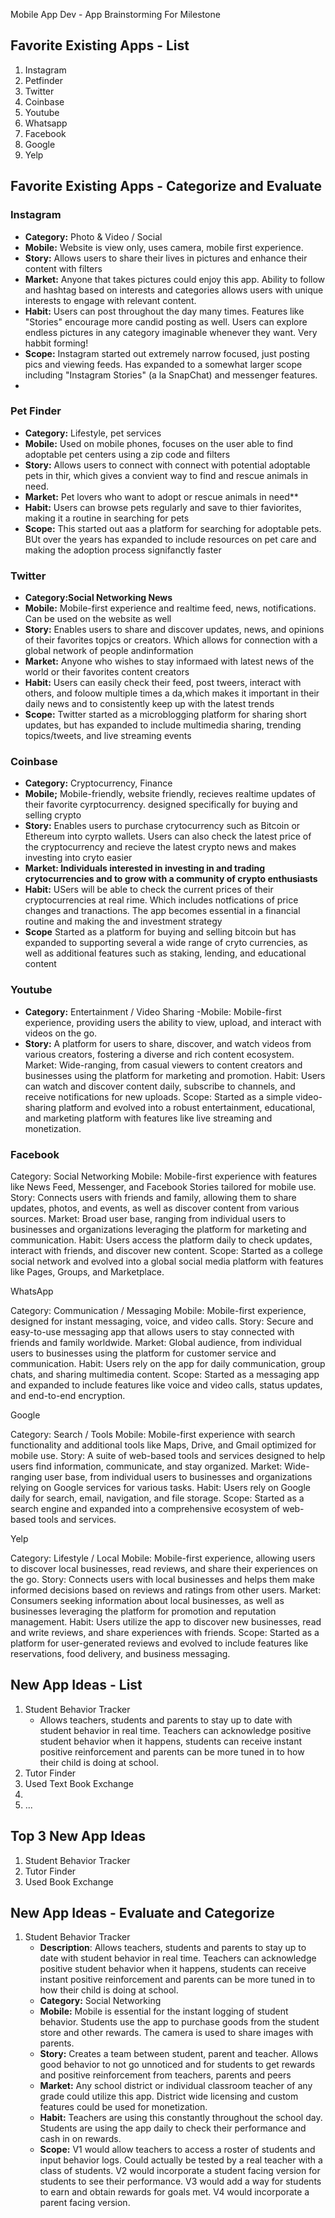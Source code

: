 Mobile App Dev - App Brainstorming For Milestone

## Favorite Existing Apps - List
1. Instagram
2. Petfinder
3. Twitter
4. Coinbase
5. Youtube
7. Whatsapp
8. Facebook 
9. Google
10. Yelp

## Favorite Existing Apps - Categorize and Evaluate

### Instagram
   - **Category:** Photo & Video / Social 
   - **Mobile:** Website is view only, uses camera, mobile first experience.
   - **Story:** Allows users to share their lives in pictures and enhance their content with filters
   - **Market:** Anyone that takes pictures could enjoy this app. Ability to follow and hashtag based on interests and categories allows users with unique interests to engage with relevant content.
   - **Habit:** Users can post throughout the day many times. Features like "Stories" encourage more candid posting as well. Users can explore endless pictures in any category imaginable whenever they want. Very habbit forming!
   - **Scope:** Instagram started out extremely narrow focused, just posting pics and viewing feeds. Has expanded to a somewhat larger scope including "Instagram Stories" (a la SnapChat) and messenger features.
   -  
### Pet Finder
   - **Category:** Lifestyle, pet services
   - **Mobile:** Used on mobile phones, focuses on the user able to find adoptable pet centers using a zip code and filters
   - **Story:** Allows users to connect with connect with potential adoptable pets in thir, which gives a convient way to find and rescue animals in need.
   - **Market:** Pet lovers who want to adopt  or rescue animals in need**
   - **Habit:** Users can browse pets regularly and save to thier faviorites, making it a routine in searching for pets 
   - **Scope:** This started out aas a platform for searching for adoptable pets. BUt over the years has expanded to include resources on pet care and making the adoption process signifanctly faster

### Twitter
- **Category:Social Networking News** 
- **Mobile:** Mobile-first experience and realtime feed, news, notifications. Can be used on the website as well
- **Story:** Enables users to share and discover updates, news, and opinions of their favorites topjcs or creators. Which allows for connection with a global network of people andinformation
- **Market:** Anyone who wishes to stay informaed with latest news of the world or their favorites content creators
- **Habit:** Users can easily check their feed, post tweers, interact with others, and foloow multiple times a da,which makes it important in their daily news and to consistently keep up with the latest trends
- **Scope:** Twitter started as a microblogging platform for sharing short updates, but has expanded to include multimedia sharing, trending topics/tweets, and live streaming events

### Coinbase

- **Category:** Cryptocurrency, Finance
- **Mobile;** Mobile-friendly, website friendly, recieves realtime updates of their favorite cyrptocurrency. designed specifically for buying and selling crypto
- **Story:** Enables users to purchase crytocurrency such as Bitcoin or Ethereum into cyrpto wallets. Users can also check the latest price of the cryptocurrency and recieve the latest crypto news and makes investing into cryto easier
- **Market: Individuals interested in investing in and trading crytocurrencies and to grow with a community of crypto enthusiasts** 
- **Habit:** USers will be able to check the current prices of their cryptocurrencies at real rime. Which includes notfications of price changes and tranactions. The app becomes essential in  a financial routine and making the and investment strategy
- **Scope** Started as a platform for buying and selling bitcoin but has expanded to supporting several a wide range of cryto currencies, as well as additional features such as staking, lending, and educational content


### Youtube
- **Category:** Entertainment / Video Sharing
-Mobile: Mobile-first experience, providing users the ability to view, upload, and interact with videos on the go.
- **Story:** A platform for users to share, discover, and watch videos from various creators, fostering a diverse and rich content ecosystem.
Market: Wide-ranging, from casual viewers to content creators and businesses using the platform for marketing and promotion.
Habit: Users can watch and discover content daily, subscribe to channels, and receive notifications for new uploads.
Scope: Started as a simple video-sharing platform and evolved into a robust entertainment, educational, and marketing platform with features like live streaming and monetization.

### Facebook

Category: Social Networking
Mobile: Mobile-first experience with features like News Feed, Messenger, and Facebook Stories tailored for mobile use.
Story: Connects users with friends and family, allowing them to share updates, photos, and events, as well as discover content from various sources.
Market: Broad user base, ranging from individual users to businesses and organizations leveraging the platform for marketing and communication.
Habit: Users access the platform daily to check updates, interact with friends, and discover new content.
Scope: Started as a college social network and evolved into a global social media platform with features like Pages, Groups, and Marketplace.


WhatsApp

Category: Communication / Messaging
Mobile: Mobile-first experience, designed for instant messaging, voice, and video calls.
Story: Secure and easy-to-use messaging app that allows users to stay connected with friends and family worldwide.
Market: Global audience, from individual users to businesses using the platform for customer service and communication.
Habit: Users rely on the app for daily communication, group chats, and sharing multimedia content.
Scope: Started as a messaging app and expanded to include features like voice and video calls, status updates, and end-to-end encryption.

Google

Category: Search / Tools
Mobile: Mobile-first experience with search functionality and additional tools like Maps, Drive, and Gmail optimized for mobile use.
Story: A suite of web-based tools and services designed to help users find information, communicate, and stay organized.
Market: Wide-ranging user base, from individual users to businesses and organizations relying on Google services for various tasks.
Habit: Users rely on Google daily for search, email, navigation, and file storage.
Scope: Started as a search engine and expanded into a comprehensive ecosystem of web-based tools and services.
      
Yelp

Category: Lifestyle / Local
Mobile: Mobile-first experience, allowing users to discover local businesses, read reviews, and share their experiences on the go.
Story: Connects users with local businesses and helps them make informed decisions based on reviews and ratings from other users.
Market: Consumers seeking information about local businesses, as well as businesses leveraging the platform for promotion and reputation management.
Habit: Users utilize the app to discover new businesses, read and write reviews, and share experiences with friends.
Scope: Started as a platform for user-generated reviews and evolved to include features like reservations, food delivery, and business messaging.      


## New App Ideas - List
1. Student Behavior Tracker
   - Allows teachers, students and parents to stay up to date with student behavior in real time. Teachers can acknowledge positive student behavior when it happens, students can receive instant positive reinforcement and parents can be more tuned in to how their child is doing at school.
3. Tutor Finder
4. Used Text Book Exchange
5. 
6. ...   

## Top 3 New App Ideas
1. Student Behavior Tracker
2. Tutor Finder
3. Used Book Exchange

## New App Ideas - Evaluate and Categorize
1. Student Behavior Tracker
   - **Description**: Allows teachers, students and parents to stay up to date with student behavior in real time. Teachers can acknowledge positive student behavior when it happens, students can receive instant positive reinforcement and parents can be more tuned in to how their child is doing at school.
   - **Category:** Social Networking
   - **Mobile:** Mobile is essential for the instant logging of student behavior. Students use the app to purchase goods from the student store and other rewards. The camera is used to share images with parents.
   - **Story:** Creates a team between student, parent and teacher. Allows good behavior to not go unnoticed and for students to get rewards and positive reinforcement from teachers, parents and peers
   - **Market:** Any school district or individual classroom teacher of any grade could utilize this app. District wide licensing and custom features could be used for monetization. 
   - **Habit:** Teachers are using this constantly throughout the school day. Students are using the app daily to check their performance and cash in on rewards.
   - **Scope:** V1 would allow teachers to access a roster of students and input behavior logs. Could actually be tested by a real teacher with a class of students. V2 would incorporate a student facing version for students to see their performance. V3 would add a way for students to earn and obtain rewards for goals met. V4 would incorporate a parent facing version.




